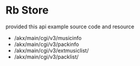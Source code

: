 # Rb Store

provided this api example source code and resource

 - /akx/main/cgi/v3/musicinfo
 - /akx/main/cgi/v3/packinfo
 - /akx/main/cgi/v3/extmusiclist/
 - /akx/main/cgi/v3/packlist/